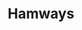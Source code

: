 ---
title:  "Hamways"
testimonial: "We have been working with HeadChannel for many years now and we are very pleased with everything they have done. They have  taken the time to understand how we work and delivered a solution that helps drive our business."
testimonial_actor: "Tony Beamont"
testimonial_position: "Director"
logo: 
---